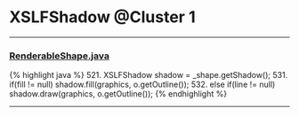 # XSLFShadow @Cluster 1

***

### [RenderableShape.java](https://searchcode.com/codesearch/view/97406799/)
{% highlight java %}
521. XSLFShadow shadow = _shape.getShadow();
531.         if(fill != null) shadow.fill(graphics, o.getOutline());
532.         else if(line != null) shadow.draw(graphics, o.getOutline());
{% endhighlight %}

***

